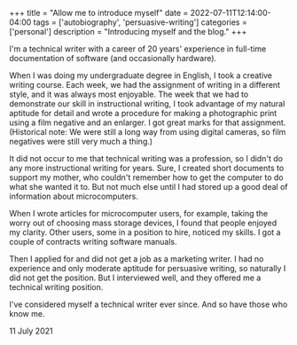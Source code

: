 +++
title = "Allow me to introduce myself"
date = 2022-07-11T12:14:00-04:00
tags = ['autobiography', 'persuasive-writing']
categories = ['personal']
description = "Introducing myself and the blog."
+++

I'm a technical writer with a career of 20 years' experience in full-time documentation of software (and occasionally hardware).

When I was doing my undergraduate degree in English, I took a creative writing course. Each week, we had the assignment of writing in a different style, and it was always most enjoyable. The week that we had to demonstrate our skill in instructional writing, I took advantage of my natural aptitude for detail and wrote a procedure for making a photographic print using a film negative and an enlarger. I got great marks for that assignment. (Historical note: We were still a long way from using digital cameras, so film negatives were still very much a thing.)

It did not occur to me that technical writing was a profession, so I didn't do any more instructional writing for years. Sure, I created short documents to support my mother, who couldn't remember how to get the computer to do what she wanted it to. But not much else until I had stored up a good deal of  information about microcomputers.

When I wrote articles for microcomputer users, for example, taking the worry out of choosing mass storage devices, I found that people enjoyed my clarity. Other users, some in a position to hire, noticed my skills. I got a couple of contracts writing software manuals.

Then I applied for and did not get a job as a marketing writer. I had no experience and only moderate aptitude for persuasive writing, so naturally I did not get the position. But I interviewed well, and they offered me a technical writing position.

I've considered myself a technical writer ever since. And so have those who know me.

11 July 2021
